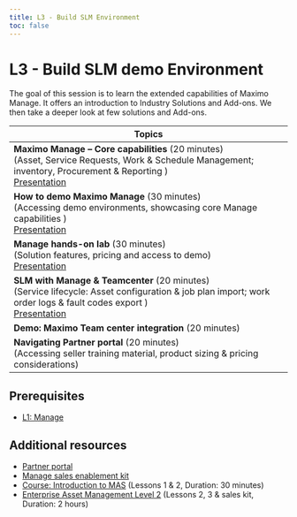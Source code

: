 ```yaml
---
title: L3 - Build SLM Environment
toc: false
---
```


# L3 - Build SLM demo Environment

The goal of this session is to learn the extended capabilities of Maximo Manage. It offers an introduction to Industry Solutions and Add-ons. We then take a deeper look at few solutions and Add-ons.

| Topics |
| ------ |
| <strong> Maximo Manage – Core capabilities </strong> (20 minutes) <br /> (Asset, Service Requests, Work & Schedule Management; inventory, Procurement & Reporting ) <br /> [Presentation]() |
| <strong> How to demo Maximo Manage </strong> (30 minutes) <br /> (Accessing demo environments, showcasing core Manage capabilities ) <br /> [Presentation]() |
| <strong> Manage hands-on lab </strong> (30 minutes) <br /> (Solution features, pricing and access to demo) <br /> [Presentation]() |
| <strong> SLM with Manage & Teamcenter </strong> (20 minutes) <br /> (Service lifecycle: Asset configuration & job plan import; work order logs & fault codes export ) <br /> [Presentation]() <br />
<strong> Demo: Maximo Team center integration </strong> (20 minutes) |
| <strong> Navigating Partner portal </strong> (20 minutes) <br /> (Accessing seller training material, product sizing & pricing considerations) <br /> |


## Prerequisites

- [L1: Manage](/maximomanage/)

## Additional resources

- [Partner portal](https://partnerportal.ibm.com/s/)
- [Manage sales enablement kit](https://www.ibm.com/training/course/maximo-application-suite-manage-asset-management-MAX4316G)
- [Course: Introduction to MAS](https://learn.ibm.com/course/view.php?id=10390 )  (Lessons 1 & 2, Duration: 30 minutes)
- [Enterprise Asset Management Level 2](https://learn.ibm.com/course/view.php?id=10390 )  (Lessons 2, 3 & sales kit, Duration: 2 hours)
